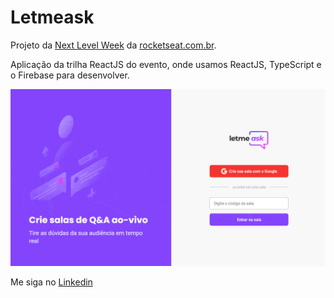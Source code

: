 ﻿# Letmeask

Projeto da <a href="https://nextlevelweek.com/">Next Level Week</a> da <a href="https://rocketseat.com.br/">rocketseat.com.br</a>.

Aplicação da trilha ReactJS do evento, onde usamos ReactJS, TypeScript e o Firebase para desenvolver.

<img src="./github/letmeask.gif" width="800">

Me siga no <a href="https://www.linkedin.com/in/jose-de-souza/">Linkedin</a>